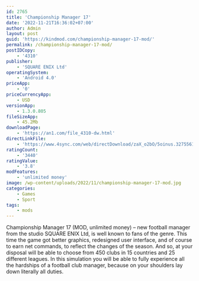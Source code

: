 ```yaml
---
id: 2765
title: 'Championship Manager 17'
date: '2022-11-21T16:36:02+07:00'
author: Admin
layout: post
guid: 'https://kindmod.com/championship-manager-17-mod/'
permalink: /championship-manager-17-mod/
postIDCopy:
    - '4310'
publisher:
    - 'SQUARE ENIX Ltd'
operatingSystem:
    - 'Android 4.0'
priceApp:
    - '0'
priceCurrencyApp:
    - USD
versionApp:
    - 1.3.0.805
fileSizeApp:
    - 45.2Mb
downloadPage:
    - 'https://an1.com/file_4310-dw.html'
directLinkFile:
    - 'https://www.4sync.com/web/directDownload/zaX_o2bO/5oinus.32755618017363ee85fdb5d78ee3c644'
ratingCount:
    - '3440'
ratingValue:
    - '3.8'
modFeatures:
    - 'unlimited money'
image: /wp-content/uploads/2022/11/championship-manager-17-mod.jpg
categories:
    - Games
    - Sport
tags:
    - mods
---
```


Championship Manager 17 (MOD, unlimited money) – new football manager from the studio SQUARE ENIX Ltd, is well known to fans of the genre. This time the game got better graphics, redesigned user interface, and of course to earn net commands, to reflect the changes of the season. And so, at your disposal will be able to choose from 450 clubs in 15 countries and 25 different leagues. In this simulation you will be able to fully experience all the hardships of a football club manager, because on your shoulders lay down literally all duties.